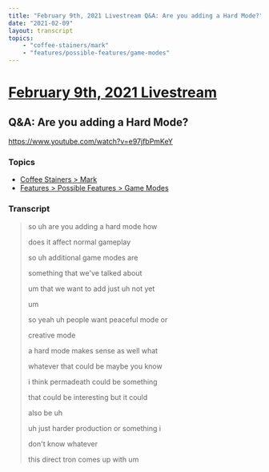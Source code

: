 ```yaml
---
title: "February 9th, 2021 Livestream Q&A: Are you adding a Hard Mode?"
date: "2021-02-09"
layout: transcript
topics:
    - "coffee-stainers/mark"
    - "features/possible-features/game-modes"
---
```

# [February 9th, 2021 Livestream](../2021-02-09.md)
## Q&A: Are you adding a Hard Mode?
https://www.youtube.com/watch?v=e97jfbPmKeY

### Topics
* [Coffee Stainers > Mark](../topics/coffee-stainers/mark.md)
* [Features > Possible Features > Game Modes](../topics/features/possible-features/game-modes.md)

### Transcript

> so uh are you adding a hard mode how
>
> does it affect normal gameplay
>
> so uh additional game modes are
>
> something that we've talked about
>
> um that we want to add just uh not yet
>
> um
>
> so yeah uh people want peaceful mode or
>
> creative mode
>
> a hard mode makes sense as well what
>
> whatever that could be maybe you know
>
> i think permadeath could be something
>
> that could be interesting but it could
>
> also be uh
>
> uh just harder production or something i
>
> don't know whatever
>
> this direct tron comes up with um
>
